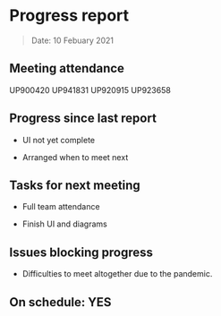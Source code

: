 <!-- File name must be Year-Month-Date.md
e.g. 2020-10-12.md -->

<!--One report per week Minimum!-->
# Progress report

> Date: 10 Febuary 2021

<!--Names of those who attended the meeting, CSV-->
## Meeting attendance

UP900420
UP941831
UP920915
UP923658

## Progress since last report
<!--What have you done ?-->
<!--Single line bullet point-->
* UI not yet complete

* Arranged when to meet next

## Tasks for next meeting

<!--What will you do before the next?-->
<!--Single line bullet point-->

* Full team attendance

* Finish UI and diagrams

## Issues blocking progress

* Difficulties to meet altogether due to the pandemic.

<!--Pick one-->
<!--## On schedule: YES-->
<!--## On schedule: NO-->

## On schedule: YES
